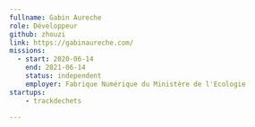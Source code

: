 ```yaml
---
fullname: Gabin Aureche
role: Développeur
github: zhouzi
link: https://gabinaureche.com/
missions:
  - start: 2020-06-14
    end: 2021-06-14
    status: independent
    employer: Fabrique Numérique du Ministère de l'Ecologie
startups: 
    - trackdechets

---
```

